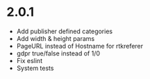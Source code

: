 # 2.0.1
 
- Add publisher defined categories
- Add width & height params
- PageURL instead of Hostname for rtkreferer
- gdpr true/false instead of 1/0
- Fix eslint
- System tests
